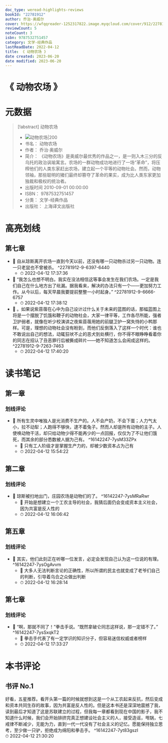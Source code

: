 ```yaml
---
doc_type: weread-highlights-reviews
bookId: "22781912"
author: 乔治·奥威尔
cover: https://wfqqreader-1252317822.image.myqcloud.com/cover/912/22781912/t7_22781912.jpg
reviewCount: 5
noteCount: 3
isbn: 9787532751457
category: 文学-经典作品
lastReadDate: 2022-04-12
title: 《 动物农场 》
date created: 2023-06-20
date modified: 2023-06-20
---
```


# 《 动物农场 》

# 元数据

> [!abstract] 动物农场
> - ![ 动物农场|200](https://wfqqreader-1252317822.image.myqcloud.com/cover/912/22781912/t7_22781912.jpg)
> - 书名： 动物农场
> - 作者： 乔治·奥威尔
> - 简介： 《动物农场》是奥威尔最优秀的作品之一，是一则入木三分的反乌托的政治讽喻寓言。农场的一群动物成功地进行了一场“革命”，将压榨他们的人类东家赶出农场，建立起一个平等的动物社会。然而，动物领袖，那些聪明的猪们最终却篡夺了革命的果实，成为比人类东家更加独裁和极权的统治者。
> - 出版时间 2010-09-01 00:00:00
> - ISBN： 9787532751457
> - 分类： 文学-经典作品
> - 出版社： 上海译文出版社

# 高亮划线

## 第七章

- 📌 自从琼斯离开农场一直到今天以前，还没有哪一只动物杀过另一只动物。连一只老鼠也不曾被杀。 ^22781912-9-6397-6440
    - ⏱ 2022-04-12 17:37:36
- 📌 “我怎么也想不明白。我实在没法相信这等事会发生在我们农场。一定是我们自己在什么地方出了纰漏。据我看来，解决的办法只有一个——更加努力工作。从今以后，每天早晨我要提前整整一小时起身。” ^22781912-9-6666-6757
    - ⏱ 2022-04-12 17:38:12
- 📌 。如果说紫苜蓿在心中为自己设计过什么关于未来的蓝图的话，那幅蓝图上将是一个摆脱了饥饿和鞭子的动物社会，大家一律平等，工作各尽所能，强者卫护弱者，就像在听少校演讲之夜紫苜蓿用她的前腿卫护一窝失恃的小鸭那样。可是，理想的动物社会没有盼到，而他们反倒落入了这样一个时代：谁也不敢说出自己的想法，动辄狂吠不止的恶犬到处横行，你不得不眼睁睁看着你的同志在招认了丑恶罪行后被撕成碎片——她不知道怎么会闹成这样的。 ^22781912-9-7263-7463
    - ⏱ 2022-04-12 17:40:20

# 读书笔记

## 第一章

### 划线评论

- 📌 所有生灵中唯独人是光消费不生产的。人不会产奶，不会下蛋；人力气太小，拉不动犁；人跑得不够快，逮不着兔子。然而人却是所有动物的主子。人使唤动物干活，却只给动物少得不能再少的一点回报，仅仅为了不让他们饿死，而其余的部分悉数被人据为己有。 ^16142247-7ysM33ZPx
    - 💭 只有工人阶级才是掌握生产力的，却被少数资本占为己有
    - ⏱ 2022-04-12 15:54:22
   

## 第二章

### 划线评论

- 📌 琼斯被扫地出门，庄园农场是动物们的了。 ^16142247-7ysMRaRwr
    - 💭 开始是想建立一个工农主导的社会，我猜后面仍会变成资本主义社会，因为共富是反人性的
    - ⏱ 2022-04-12 16:06:42
   

## 第五章

### 划线评论

- 📌 其实，他们此刻正在听哪一位发言，必定会发现自己认为这一位说的有理。 ^16142247-7ysOgAvvm
    - 💭 大多人无法判断言论的正确性，所以所谓的民主也就变成了老爷们自己的判断，引导着乌合之众做出判断
    - ⏱ 2022-04-12 16:28:14
   

## 第七章

### 划线评论

- 📌 “啊，那就不同了！”拳击手说。“既然拿破仑同志这样说，那一定错不了。” ^16142247-7ysSxqkT2
    - 💭 拳击手代表了有一定学识的知识分子，但容易迷信权威或者榜样
    - ⏱ 2022-04-12 17:33:27
   

# 本书评论

## 书评 No.1

好看，五星推荐。看开头第一篇的时候就想到这是一个从工农起来反抗，然后变成和资本共同生存的故事，因为共富是反人性的。但是这本书还是深深地震撼了我，读到最后才知道了这是苏联建立的过程，但我每一章都看到现在中国的影子，我不知道什么时候，我们会开始排挤完真正想建设社会主义的人，接受造谣，甩锅，七戒律不断减少，无能为力，直到一代一代没有了社会主义的记忆。愿能保持独立思考，至少做一只驴，拒绝成为绵阳和拳击手。 ^16142247-7yt83gszI  
⏱ 2022-04-12 21:30:20
